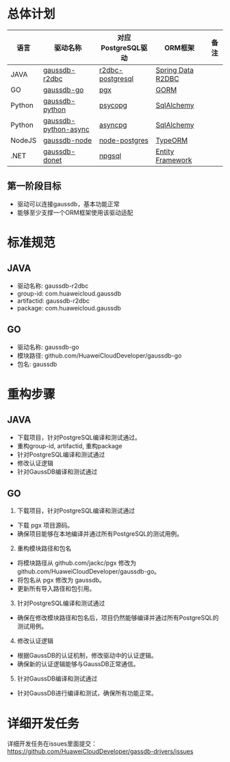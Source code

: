 # 总体计划

|语言| 驱动名称                                                                                 | 对应PostgreSQL驱动                                                 | ORM框架                                                  |备注|
|----|--------------------------------------------------------------------------------------|----------------------------------------------------------------|--------------------------------------------------------|----|
|JAVA| [gaussdb-r2dbc](https://github.com/HuaweiCloudDeveloper/gaussdb-r2dbc)                  | [r2dbc-postgresql](https://github.com/pgjdbc/r2dbc-postgresql) | [Spring Data R2DBC](https://github.com/spring-projects/spring-data-relational/)                                  ||
|GO| [gaussdb-go](https://github.com/HuaweiCloudDeveloper/gaussdb-go)                     | [pgx](https://github.com/jackc/pgx)                            | [GORM](https://github.com/go-gorm/gorm)                ||
|Python| [gaussdb-python](https://github.com/HuaweiCloudDeveloper/gaussdb-python)             | [psycopg](https://github.com/psycopg/psycopg)                  | [SqlAlchemy](https://github.com/sqlalchemy/sqlalchemy) ||
|Python| [gaussdb-python-async](https://github.com/HuaweiCloudDeveloper/gaussdb-python-async) | [asyncpg](https://github.com/MagicStack/asyncpg)               | [SqlAlchemy](https://github.com/sqlalchemy/sqlalchemy) ||
|NodeJS| [gaussdb-node](https://github.com/HuaweiCloudDeveloper/gaussdb-node)                 | [node-postgres](https://github.com/brianc/node-postgres)       | [TypeORM](https://github.com/typeorm/typeorm)          ||
|.NET| [gaussdb-donet](https://github.com/HuaweiCloudDeveloper/gaussdb-donet)               | [npgsql](https://github.com/npgsql/npgsql)                     | [Entity Framework](https://github.com/dotnet/ef6)      ||

## 第一阶段目标
* 驱动可以连接gaussdb，基本功能正常
* 能够至少支撑一个ORM框架使用该驱动适配

# 标准规范

## JAVA

* 驱动名称: gaussdb-r2dbc
* group-id: com.huaweicloud.gaussdb
* artifactid: gaussdb-r2dbc
* package: com.huaweicloud.gaussdb

## GO

* 驱动名称: gaussdb-go
* 模块路径: github.com/HuaweiCloudDeveloper/gaussdb-go
* 包名: gaussdb

# 重构步骤

## JAVA

* 下载项目，针对PostgreSQL编译和测试通过。
* 重构group-id, artifactid, 重构package
* 针对PostgreSQL编译和测试通过
* 修改认证逻辑
* 针对GaussDB编译和测试通过

## GO

1. 下载项目，针对PostgreSQL编译和测试通过
  * 下载 pgx 项目源码。
  * 确保项目能够在本地编译并通过所有PostgreSQL的测试用例。

2. 重构模块路径和包名
  * 将模块路径从 github.com/jackc/pgx 修改为 github.com/HuaweiCloudDeveloper/gaussdb-go。
  * 将包名从 pgx 修改为 gaussdb。
  * 更新所有导入路径和包引用。

3. 针对PostgreSQL编译和测试通过
  * 确保在修改模块路径和包名后，项目仍然能够编译并通过所有PostgreSQL的测试用例。

4. 修改认证逻辑
  * 根据GaussDB的认证机制，修改驱动中的认证逻辑。
  * 确保新的认证逻辑能够与GaussDB正常通信。

5. 针对GaussDB编译和测试通过
  * 针对GaussDB进行编译和测试，确保所有功能正常。

# 详细开发任务

详细开发任务在issues里面提交： https://github.com/HuaweiCloudDeveloper/gassdb-drivers/issues 

